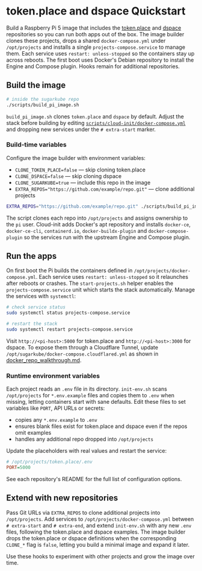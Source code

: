 # token.place and dspace Quickstart

Build a Raspberry Pi 5 image that includes the
[token.place](https://github.com/futuroptimist/token.place) and
[dspace](https://github.com/democratizedspace/dspace) repositories so you can run
both apps out of the box. The image builder clones these projects, drops a shared
`docker-compose.yml` under `/opt/projects` and installs a single
`projects-compose.service` to manage them. Each service uses `restart: unless-stopped`
so the containers stay up across reboots. The first boot uses Docker's Debian
repository to install the Engine and Compose plugin. Hooks remain for additional
repositories.

## Build the image

```sh
# inside the sugarkube repo
./scripts/build_pi_image.sh
```

`build_pi_image.sh` clones `token.place` and `dspace` by default. Adjust the stack before
building by editing
[`scripts/cloud-init/docker-compose.yml`](../scripts/cloud-init/docker-compose.yml)
and dropping new services under the `# extra-start` marker.

### Build-time variables

Configure the image builder with environment variables:

- `CLONE_TOKEN_PLACE=false` — skip cloning token.place
- `CLONE_DSPACE=false` — skip cloning dspace
- `CLONE_SUGARKUBE=true` — include this repo in the image
- `EXTRA_REPOS="https://github.com/example/repo.git"` — clone additional projects

```sh
EXTRA_REPOS="https://github.com/example/repo.git" ./scripts/build_pi_image.sh
```

The script clones each repo into `/opt/projects` and assigns ownership to the `pi`
user. Cloud-init adds Docker's apt repository and installs `docker-ce`,
`docker-ce-cli`, `containerd.io`, `docker-buildx-plugin` and `docker-compose-plugin`
so the services run with the upstream Engine and Compose plugin.

## Run the apps

On first boot the Pi builds the containers defined in
`/opt/projects/docker-compose.yml`. Each service uses `restart: unless-stopped`
so it relaunches after reboots or crashes. The `start-projects.sh` helper enables
the `projects-compose.service` unit which starts the stack automatically. Manage
the services with `systemctl`:

```sh
# check service status
sudo systemctl status projects-compose.service

# restart the stack
sudo systemctl restart projects-compose.service
```

Visit `http://<pi-host>:5000` for token.place and `http://<pi-host>:3000` for
dspace. To expose them through a Cloudflare Tunnel, update
`/opt/sugarkube/docker-compose.cloudflared.yml` as shown in
[docker_repo_walkthrough.md](docker_repo_walkthrough.md).

### Runtime environment variables

Each project reads an `.env` file in its directory. `init-env.sh` scans
`/opt/projects` for `*.env.example` files and copies them to `.env` when missing,
letting containers start with sane defaults. Edit these files to set variables like
`PORT`, API URLs or secrets:

- copies any `*.env.example` to `.env`
- ensures blank files exist for token.place and dspace even if the repos omit
  examples
- handles any additional repo dropped into `/opt/projects`

Update the placeholders with real values and restart the service:

```ini
# /opt/projects/token.place/.env
PORT=5000
```

See each repository's README for the full list of configuration options.

## Extend with new repositories

Pass Git URLs via `EXTRA_REPOS` to clone additional projects into `/opt/projects`.
Add services to `/opt/projects/docker-compose.yml` between `# extra-start` and
`# extra-end`, and extend `init-env.sh` with any new `.env` files, following the
token.place and dspace examples. The image builder drops the token.place or dspace
definitions when the corresponding `CLONE_*` flag is `false`, letting you build a
minimal image and expand it later.

Use these hooks to experiment with other projects and grow the image over time.
